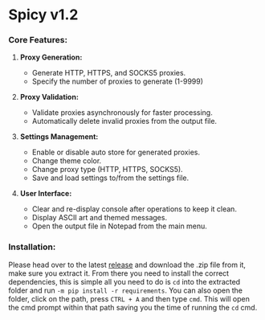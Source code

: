 # Spicy v1.2

### Core Features:

1. **Proxy Generation:**
   - Generate HTTP, HTTPS, and SOCKS5 proxies.
   - Specify the number of proxies to generate (1-9999)

2. **Proxy Validation:**
   - Validate proxies asynchronously for faster processing.
   - Automatically delete invalid proxies from the output file.

3. **Settings Management:**
   - Enable or disable auto store for generated proxies.
   - Change theme color.
   - Change proxy type (HTTP, HTTPS, SOCKS5).
   - Save and load settings to/from the settings file.

4. **User Interface:**
   - Clear and re-display console after operations to keep it clean.
   - Display ASCII art and themed messages.
   - Open the output file in Notepad from the main menu.

### Installation:

Please head over to the latest [release](https://github.com/24-vv/Spicy/releases) and download the .zip file from it, make sure you extract it. From there you need to install the correct dependencies, this is simple all you need to do is ``cd`` into the extracted folder and run ``-m pip install -r requirements``. You can also open the folder, click on the path, press ``CTRL + A`` and then type ``cmd``. This will open the cmd prompt within that path saving you the time of running the ``cd`` cmd. 
